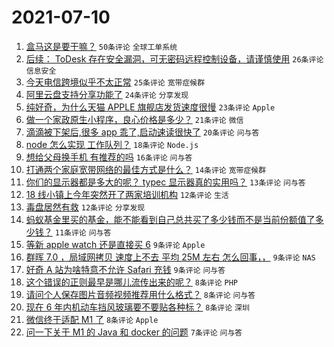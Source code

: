 # 2021-07-10

1. [盒马这是要干嘛？](https://www.v2ex.com/t/788685) `50条评论` `全球工单系统`
1. [后续： ToDesk 存在安全漏洞，可无密码远程控制设备，请谨慎使用](https://www.v2ex.com/t/788723) `26条评论` `信息安全`
1. [今天电信跨境似乎不太正常](https://www.v2ex.com/t/788719) `25条评论` `宽带症候群`
1. [阿里云盘支持分享功能了](https://www.v2ex.com/t/788653) `24条评论` `分享发现`
1. [纯好奇，为什么天猫 APPLE 旗舰店发货速度很慢](https://www.v2ex.com/t/788726) `23条评论` `Apple`
1. [做一个家政原生小程序，良心价格是多少？](https://www.v2ex.com/t/788680) `21条评论` `微信`
1. [滴滴被下架后,很多 app 乖了,启动速读很快了](https://www.v2ex.com/t/788747) `20条评论` `问与答`
1. [node 怎么实现 工作队列？](https://www.v2ex.com/t/788690) `18条评论` `Node.js`
1. [想给父母换手机 有推荐的吗](https://www.v2ex.com/t/788656) `16条评论` `问与答`
1. [打通两个家庭宽带网络的最佳方式是什么？](https://www.v2ex.com/t/788746) `14条评论` `宽带症候群`
1. [你们的显示器都是多大的呢？ typec 显示器真的实用吗？](https://www.v2ex.com/t/788750) `13条评论` `问与答`
1. [18 线小镇上今年突然开了两家培训机构](https://www.v2ex.com/t/788712) `12条评论` `生活`
1. [毒盘居然有救](https://www.v2ex.com/t/788703) `12条评论` `分享发现`
1. [蚂蚁基金里买的基金，能不能看到自己总共买了多少钱而不是当前份额值了多少钱？](https://www.v2ex.com/t/788655) `11条评论` `问与答`
1. [等新 apple watch 还是直接买 6](https://www.v2ex.com/t/788737) `9条评论` `Apple`
1. [群晖 7.0 ，局域网拷贝 速度上不去 平均 25M 左右 怎么回事，，](https://www.v2ex.com/t/788700) `9条评论` `NAS`
1. [好奇 A 站为啥特意不允许 Safari 充钱](https://www.v2ex.com/t/788657) `9条评论` `问与答`
1. [这个错误的正则最早是哪儿流传出来的呢？](https://www.v2ex.com/t/788742) `8条评论` `PHP`
1. [请问个人保存图片音频视频推荐用什么格式？](https://www.v2ex.com/t/788708) `8条评论` `问与答`
1. [现在 6 年内机动车挡风玻璃要不要贴各种标？](https://www.v2ex.com/t/788694) `8条评论` `深圳`
1. [微信终于适配 M1 了](https://www.v2ex.com/t/788659) `8条评论` `Apple`
1. [问一下关于 M1 的 Java 和 docker 的问题](https://www.v2ex.com/t/788688) `7条评论` `问与答`
